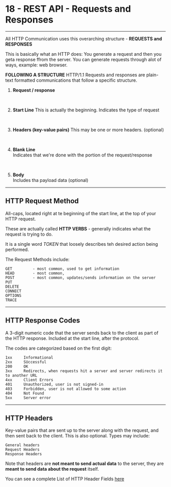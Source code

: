 
# 18 - REST API - Requests and Responses #
____________________________________________________________
<!-- #2021-01-13 03:58:22 -->

All HTTP Communication uses this overarching structure - **REQUESTS and RESPONSES**

This is basically what an HTTP does: You generate a request and then you geta  response ffrom the server.
You can generate requests through alot of ways, example: web browser.

**FOLLOWING A STRUCTURE** 
HTTP/1.1 Requests and responses  are plain-text formatted communications that follow a specific structure.

1. **Request / response**
<br>

2. **Start Line** 
This is actually the beginning. Indicates the type of request 
<br>

3. **Headers (key-value pairs)** 
This may be one or more headers. (optional)
<br>

4. **Blank Line**                   
Indicates that we're done with  the portion of the request/response
<br>

5. **Body**                         
Includes tha payload data (optional)

______________________________________________________________

## HTTP Request Method ##

All-caps, located right at te beginning of the start line, at the top of your HTTP request.

These are actually called **HTTP VERBS** - generally indicates what the request is trying to do.

It is a single word *TOKEN* that loosely describes teh desired action being performed.

The Request Methods include:

    GET         - most common, used to get information
    HEAD        - most common, 
    POST        - most common, updates/sends information on the server
    PUT  
    DELETE 
    CONNECT
    OPTIONS
    TRACE

______________________________________________________________

## HTTP Response Codes ##

A 3-digit numeric code that the server sends back to the client as part of the HTTP response. Included at the start line, after the protocol.

The codes are categorized based on the first digit:

    1xx     Informational
    2xx     SUccessful 
    200     OK
    3xx     Redirects, when requests hit a server and server redirects it to another URL
    4xx     Client Errors
    401     Unauthorized, user is not signed-in
    403     Forbidden, user is not allowed to some action
    404     Not Found
    5xx     Server error

______________________________________________________________

## HTTP Headers ##

Key-value pairs that are sent up to the server along with the request, and then sent back to the client. This is also optional. Types may include:

    General headers
    Request Headers
    Response Headers

Note that headers are **not meant to send actual data** to the server, they are **meant to send data about the request** itself.

You can see a complete List of HTTP Header Fields [here](https://en.wikipedia.org/wiki/List_of_HTTP_header_fields)



